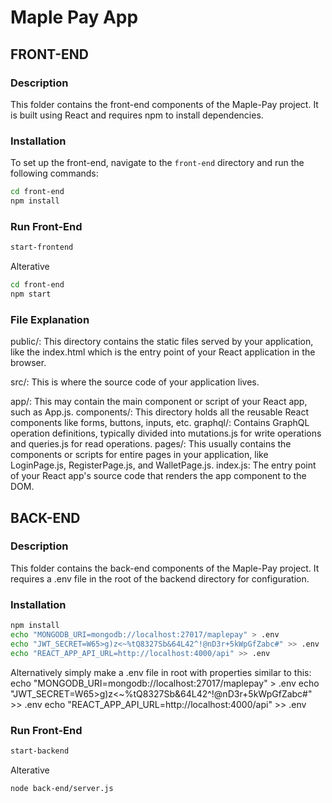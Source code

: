 # Maple Pay App

## FRONT-END

### Description
This folder contains the front-end components of the Maple-Pay project. It is built using React and requires npm to install dependencies.

### Installation
To set up the front-end, navigate to the `front-end` directory and run the following commands:
```bash
cd front-end
npm install
```

### Run Front-End
```bash
start-frontend
```

Alterative
```bash
cd front-end
npm start
```

### File Explanation
public/: This directory contains the static files served by your application, like the index.html which is the entry point of your React application in the browser.

src/: This is where the source code of your application lives.

app/: This may contain the main component or script of your React app, such as App.js.
components/: This directory holds all the reusable React components like forms, buttons, inputs, etc.
graphql/: Contains GraphQL operation definitions, typically divided into mutations.js for write operations and queries.js for read operations.
pages/: This usually contains the components or scripts for entire pages in your application, like LoginPage.js, RegisterPage.js, and WalletPage.js.
index.js: The entry point of your React app's source code that renders the app component to the DOM.

## BACK-END

### Description
This folder contains the back-end components of the Maple-Pay project. It requires a .env file in the root of the backend directory for configuration.

### Installation
```bash
npm install
echo "MONGODB_URI=mongodb://localhost:27017/maplepay" > .env
echo "JWT_SECRET=W65>g)z<~%tQ8327Sb&64L42^!@nD3r+5kWpGfZabc#" >> .env
echo "REACT_APP_API_URL=http://localhost:4000/api" >> .env
```
Alternatively simply make a .env file in root with properties similar to this:
echo "MONGODB_URI=mongodb://localhost:27017/maplepay" > .env
echo "JWT_SECRET=W65>g)z<~%tQ8327Sb&64L42^!@nD3r+5kWpGfZabc#" >> .env
echo "REACT_APP_API_URL=http://localhost:4000/api" >> .env

### Run Front-End
```bash
start-backend
```

Alterative
```bash
node back-end/server.js
```

